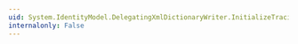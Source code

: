 ```yaml
---
uid: System.IdentityModel.DelegatingXmlDictionaryWriter.InitializeTracingWriter(System.Xml.XmlWriter)
internalonly: False
---
```

